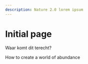 ```yaml
---
description: Nature 2.0 lorem ipsum
---
```


# Initial page

Waar komt dit terecht?

How to create a world of abundance



